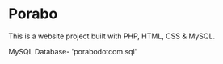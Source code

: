 # Porabo
This is a website project built with PHP, HTML, CSS &amp; MySQL.

MySQL Database- 'porabodotcom.sql'
